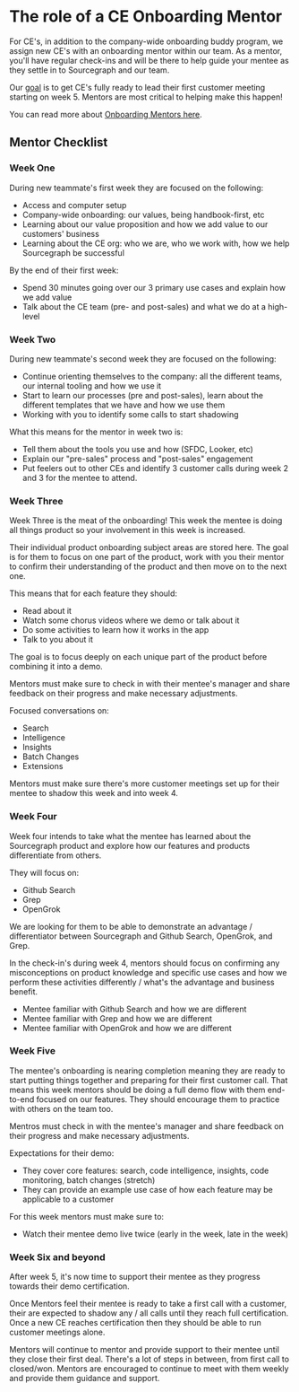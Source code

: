 # The role of a CE Onboarding Mentor

For CE's, in addition to the company-wide onboarding buddy program, we assign new CE's with an onboarding mentor within our team. As a mentor, you'll have regular check-ins and will be there to help guide your mentee as they settle in to Sourcegraph and our team.

Our [goal](index.md) is to get CE's fully ready to lead their first customer meeting starting on week 5. Mentors are most critical to helping make this happen!

You can read more about [Onboarding Mentors here](../../../company-info-and-process/onboarding/onboarding-mentor.md).

## Mentor Checklist

### Week One

During new teammate's first week they are focused on the following:

- Access and computer setup
- Company-wide onboarding: our values, being handbook-first, etc
- Learning about our value proposition and how we add value to our customers' business
- Learning about the CE org: who we are, who we work with, how we help Sourcegraph be successful

By the end of their first week:

- Spend 30 minutes going over our 3 primary use cases and explain how we add value
- Talk about the CE team (pre- and post-sales) and what we do at a high-level

### Week Two

During new teammate's second week they are focused on the following:

- Continue orienting themselves to the company: all the different teams, our internal tooling and how we use it
- Start to learn our processes (pre and post-sales), learn about the different templates that we have and how we use them
- Working with you to identify some calls to start shadowing

What this means for the mentor in week two is:

- Tell them about the tools you use and how (SFDC, Looker, etc)
- Explain our "pre-sales" process and "post-sales" engagement
- Put feelers out to other CEs and identify 3 customer calls during week 2 and 3 for the mentee to attend.

### Week Three

Week Three is the meat of the onboarding! This week the mentee is doing all things product so your involvement in this week is increased.

Their individual product onboarding subject areas are stored here. The goal is for them to focus on one part of the product, work with you their mentor to confirm their understanding of the product and then move on to the next one.

This means that for each feature they should:

- Read about it
- Watch some chorus videos where we demo or talk about it
- Do some activities to learn how it works in the app
- Talk to you about it

The goal is to focus deeply on each unique part of the product before combining it into a demo.

Mentors must make sure to check in with their mentee's manager and share feedback on their progress and make necessary adjustments.

Focused conversations on:

- Search
- Intelligence
- Insights
- Batch Changes
- Extensions

Mentors must make sure there's more customer meetings set up for their mentee to shadow this week and into week 4.

### Week Four

Week four intends to take what the mentee has learned about the Sourcegraph product and explore how our features and products differentiate from others.

They will focus on:

- Github Search
- Grep
- OpenGrok

We are looking for them to be able to demonstrate an advantage / differentiator between Sourcegraph and Github Search, OpenGrok, and Grep.

In the check-in's during week 4, mentors should focus on confirming any misconceptions on product knowledge and specific use cases and how we perform these activities differently / what's the advantage and business benefit.

- Mentee familiar with Github Search and how we are different
- Mentee familiar with Grep and how we are different
- Mentee familiar with OpenGrok and how we are different

### Week Five

The mentee's onboarding is nearing completion meaning they are ready to start putting things together and preparing for their first customer call. That means this week mentors should be doing a full demo flow with them end-to-end focused on our features. They should encourage them to practice with others on the team too.

Mentros must check in with the mentee's manager and share feedback on their progress and make necessary adjustments.

Expectations for their demo:

- They cover core features: search, code intelligence, insights, code monitoring, batch changes (stretch)
- They can provide an example use case of how each feature may be applicable to a customer

For this week mentors must make sure to:

- Watch their mentee demo live twice (early in the week, late in the week)

### Week Six and beyond

After week 5, it's now time to support their mentee as they progress towards their demo certification.

Once Mentors feel their mentee is ready to take a first call with a customer, their are expected to shadow any / all calls until they reach full certification. Once a new CE reaches certification then they should be able to run customer meetings alone.

Mentors will continue to mentor and provide support to their mentee until they close their first deal. There's a lot of steps in between, from first call to closed/won. Mentors are encouraged to continue to meet with them weekly and provide them guidance and support.
